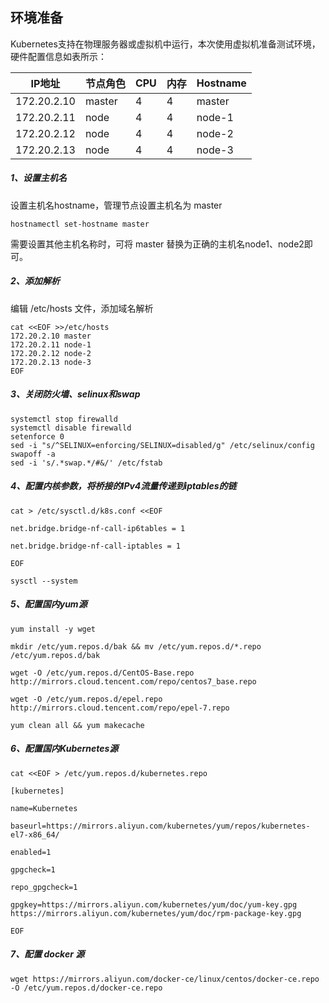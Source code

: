 ## 环境准备
Kubernetes支持在物理服务器或虚拟机中运行，本次使用虚拟机准备测试环境，硬件配置信息如表所示：

IP地址 | 节点角色 | CPU | 内存 | Hostname 
---|---|---|---|---
172.20.2.10 | master | 4 | 4 | master
172.20.2.11 | node   | 4 | 4 | node-1
172.20.2.12 | node   | 4 | 4 | node-2
172.20.2.13 | node   | 4 | 4 | node-3


##### 1、设置主机名
设置主机名hostname，管理节点设置主机名为 master
```
hostnamectl set-hostname master
```
需要设置其他主机名称时，可将 master 替换为正确的主机名node1、node2即可。
##### 2、添加解析
编辑 /etc/hosts 文件，添加域名解析
```
cat <<EOF >>/etc/hosts
172.20.2.10 master
172.20.2.11 node-1
172.20.2.12 node-2
172.20.2.13 node-3
EOF
```
##### 3、关闭防火墙、selinux和swap
```
systemctl stop firewalld
systemctl disable firewalld
setenforce 0
sed -i "s/^SELINUX=enforcing/SELINUX=disabled/g" /etc/selinux/config
swapoff -a
sed -i 's/.*swap.*/#&/' /etc/fstab
```
##### 4、配置内核参数，将桥接的IPv4流量传递到iptables的链
```
cat > /etc/sysctl.d/k8s.conf <<EOF

net.bridge.bridge-nf-call-ip6tables = 1

net.bridge.bridge-nf-call-iptables = 1

EOF

sysctl --system
```
##### 5、配置国内yum源
```
yum install -y wget

mkdir /etc/yum.repos.d/bak && mv /etc/yum.repos.d/*.repo /etc/yum.repos.d/bak

wget -O /etc/yum.repos.d/CentOS-Base.repo http://mirrors.cloud.tencent.com/repo/centos7_base.repo

wget -O /etc/yum.repos.d/epel.repo http://mirrors.cloud.tencent.com/repo/epel-7.repo

yum clean all && yum makecache
```

##### 6、配置国内Kubernetes源
```
cat <<EOF > /etc/yum.repos.d/kubernetes.repo

[kubernetes]

name=Kubernetes

baseurl=https://mirrors.aliyun.com/kubernetes/yum/repos/kubernetes-el7-x86_64/

enabled=1

gpgcheck=1

repo_gpgcheck=1

gpgkey=https://mirrors.aliyun.com/kubernetes/yum/doc/yum-key.gpg https://mirrors.aliyun.com/kubernetes/yum/doc/rpm-package-key.gpg

EOF
```
##### 7、配置 docker 源
```
wget https://mirrors.aliyun.com/docker-ce/linux/centos/docker-ce.repo -O /etc/yum.repos.d/docker-ce.repo
```
